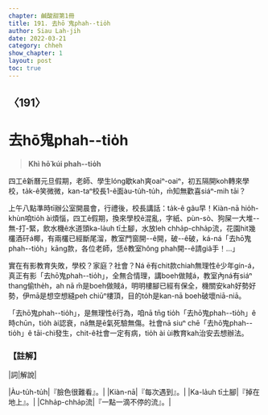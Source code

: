```yaml
---
chapter: 鹹酸甜第1冊
title: 191. 去hō͘鬼phah--tio̍h
author: Siau Lah-jih
date: 2022-03-21
category: chheh
show_chapter: 1
layout: post
toc: true
---
```

  
## 〈191〉
# 去hō͘鬼phah--tio̍h
>**Khì hō͘ kúi phah--tio̍h**

四工ê新曆元旦假期，老師、學生lóng歇kah爽oaiⁿ-oaiⁿ，初五隔開koh轉來學校，ta̍k-ê笑微微，kan-taⁿ校長1-ê面àu-tu̍h-tu̍h，m̄知無歡喜siáⁿ-mih tāi？

上午八點準時tī辦公室開晨會，行禮後，校長講話：ta̍k-ê gâu早！Kiàn-nā hio̍h-khùn咱tio̍h ài煩惱，四工ê假期，換來學校ê混亂，字紙、pùn-sò、狗屎一大堆--無-打-緊，飲水機ê水道頭ka-la̍uh tī土腳，水放leh chha̍p-chha̍p流，花園hit幾欉酒矸á椰，有兩欉已經斷尾溜，教室門窗開--ê開，破--ê破，ká-ná「去hō͘鬼phah--tio̍h」kāng款，各位老師，恁ê教室hông phah開--ê請giâ手！…」

實在有影教育失敗，學校？家庭？社會？Ná ē有chit款chiah無理性ê少年gín-á，真正有影「去hō͘鬼phah--tio̍h」，全無合情理，講boeh做賊á，教室內ná有siáⁿ thang偷the̍h，ah nā m̄是boeh做賊á，明明樓腳已經有保全，機關安kah好勢好勢，伊mā是想空想縫peh chiūⁿ樓頂，目的to̍h是kan-nā boeh破壞niā-niā。

「去hō͘鬼phah--tio̍h」，是無理性ê行為，咱nā tn̄g tio̍h「去hō͘鬼phah--tio̍h」ê時chūn，tio̍h ài認衰，nā無是ē氣死驗無傷。社會nā siuⁿ chē「去hō͘鬼phah--tio̍h」ê tāi-chì發生，chit-ê社會一定有病，tio̍h ài ùi教育kah治安去想辦法。

### 【註解】

|詞|解說|

|Àu-tu̍h-tu̍h|『臉色很難看』。|
|Kiàn-nā|『每次遇到』。|
|Ka-la̍uh tī土腳|『掉在地上』。|
|Chha̍p-chha̍p流|『一點一滴不停的流』。|

